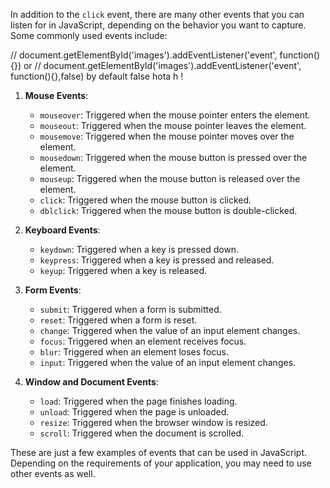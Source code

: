 In addition to the `click` event, there are many other events that you can listen for in JavaScript, depending on the behavior you want to capture. Some commonly used events include:

// document.getElementById('images').addEventListener('event', function(){})
or
// document.getElementById('images').addEventListener('event', function(){},false)
by default false hota h !

1. **Mouse Events**:

   - `mouseover`: Triggered when the mouse pointer enters the element.
   - `mouseout`: Triggered when the mouse pointer leaves the element.
   - `mousemove`: Triggered when the mouse pointer moves over the element.
   - `mousedown`: Triggered when the mouse button is pressed over the element.
   - `mouseup`: Triggered when the mouse button is released over the element.
   - `click`: Triggered when the mouse button is clicked.
   - `dblclick`: Triggered when the mouse button is double-clicked.

2. **Keyboard Events**:

   - `keydown`: Triggered when a key is pressed down.
   - `keypress`: Triggered when a key is pressed and released.
   - `keyup`: Triggered when a key is released.

3. **Form Events**:

   - `submit`: Triggered when a form is submitted.
   - `reset`: Triggered when a form is reset.
   - `change`: Triggered when the value of an input element changes.
   - `focus`: Triggered when an element receives focus.
   - `blur`: Triggered when an element loses focus.
   - `input`: Triggered when the value of an input element changes.

4. **Window and Document Events**:
   - `load`: Triggered when the page finishes loading.
   - `unload`: Triggered when the page is unloaded.
   - `resize`: Triggered when the browser window is resized.
   - `scroll`: Triggered when the document is scrolled.

These are just a few examples of events that can be used in JavaScript. Depending on the requirements of your application, you may need to use other events as well.
